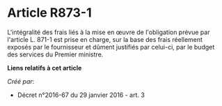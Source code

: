 # Article R873-1

L'intégralité des frais liés à la mise en œuvre de l'obligation prévue par l'article L. 871-1 est prise en charge, sur la
base des frais réellement exposés par le fournisseur et dûment justifiés par celui-ci, par le budget des services du Premier
ministre.

**Liens relatifs à cet article**

_Créé par_:

  - Décret n°2016-67 du 29 janvier 2016 - art. 3
